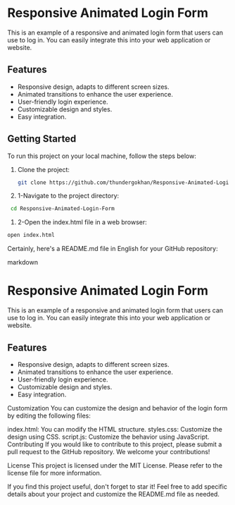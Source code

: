 # Responsive Animated Login Form

This is an example of a responsive and animated login form that users can use to log in. You can easily integrate this into your web application or website.

## Features

- Responsive design, adapts to different screen sizes.
- Animated transitions to enhance the user experience.
- User-friendly login experience.
- Customizable design and styles.
- Easy integration.

## Getting Started

To run this project on your local machine, follow the steps below:

1. Clone the project:

   ```sh
   git clone https://github.com/thundergokhan/Responsive-Animated-Login-Form.git
   
1. 1-Navigate to the project directory:

 ```sh
  cd Responsive-Animated-Login-Form

  ```
1. 2-Open the index.html file in a web browser:

```sh
open index.html
 ```


Certainly, here's a README.md file in English for your GitHub repository:

markdown
# Responsive Animated Login Form

This is an example of a responsive and animated login form that users can use to log in. You can easily integrate this into your web application or website.

## Features

- Responsive design, adapts to different screen sizes.
- Animated transitions to enhance the user experience.
- User-friendly login experience.
- Customizable design and styles.
- Easy integration.


Customization
You can customize the design and behavior of the login form by editing the following files:

index.html: You can modify the HTML structure.
styles.css: Customize the design using CSS.
script.js: Customize the behavior using JavaScript.
Contributing
If you would like to contribute to this project, please submit a pull request to the GitHub repository. We welcome your contributions!

License
This project is licensed under the MIT License. Please refer to the license file for more information.

If you find this project useful, don't forget to star it!
Feel free to add specific details about your project and customize the README.md file as needed.
